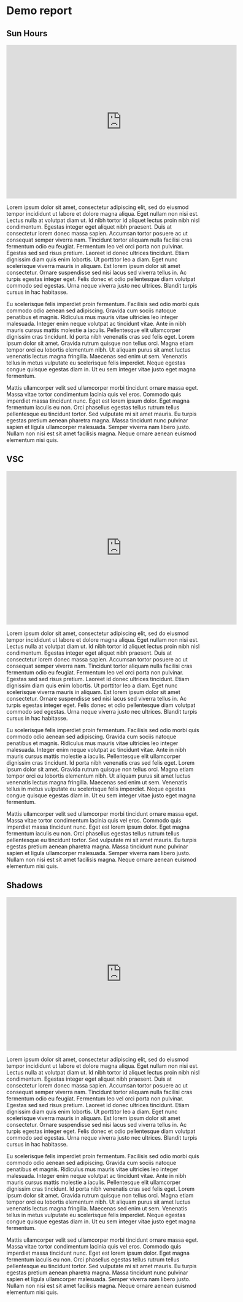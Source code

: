#  Demo report

## Sun Hours

<iframe src="https://speckle.xyz/embed?stream=3098147560&object=5b5bfa95df9fcb39621dc4d4c639f0fd&overlay=b0a26a72c4380c5e241a9d7ac41f58f0%f8637c36343c3927aeb2692c486e6bc1&transparent=true&autoload=true&hidecontrols=true&hidesidebar=true" width="600" height="400"frameborder="0"></iframe>

Lorem ipsum dolor sit amet, consectetur adipiscing elit, sed do eiusmod tempor incididunt ut labore et dolore magna aliqua. Eget nullam non nisi est. Lectus nulla at volutpat diam ut. Id nibh tortor id aliquet lectus proin nibh nisl condimentum. Egestas integer eget aliquet nibh praesent. Duis at consectetur lorem donec massa sapien. Accumsan tortor posuere ac ut consequat semper viverra nam. Tincidunt tortor aliquam nulla facilisi cras fermentum odio eu feugiat. Fermentum leo vel orci porta non pulvinar. Egestas sed sed risus pretium. Laoreet id donec ultrices tincidunt. Etiam dignissim diam quis enim lobortis. Ut porttitor leo a diam. Eget nunc scelerisque viverra mauris in aliquam. Est lorem ipsum dolor sit amet consectetur. Ornare suspendisse sed nisi lacus sed viverra tellus in. Ac turpis egestas integer eget. Felis donec et odio pellentesque diam volutpat commodo sed egestas. Urna neque viverra justo nec ultrices. Blandit turpis cursus in hac habitasse.

Eu scelerisque felis imperdiet proin fermentum. Facilisis sed odio morbi quis commodo odio aenean sed adipiscing. Gravida cum sociis natoque penatibus et magnis. Ridiculus mus mauris vitae ultricies leo integer malesuada. Integer enim neque volutpat ac tincidunt vitae. Ante in nibh mauris cursus mattis molestie a iaculis. Pellentesque elit ullamcorper dignissim cras tincidunt. Id porta nibh venenatis cras sed felis eget. Lorem ipsum dolor sit amet. Gravida rutrum quisque non tellus orci. Magna etiam tempor orci eu lobortis elementum nibh. Ut aliquam purus sit amet luctus venenatis lectus magna fringilla. Maecenas sed enim ut sem. Venenatis tellus in metus vulputate eu scelerisque felis imperdiet. Neque egestas congue quisque egestas diam in. Ut eu sem integer vitae justo eget magna fermentum.

Mattis ullamcorper velit sed ullamcorper morbi tincidunt ornare massa eget. Massa vitae tortor condimentum lacinia quis vel eros. Commodo quis imperdiet massa tincidunt nunc. Eget est lorem ipsum dolor. Eget magna fermentum iaculis eu non. Orci phasellus egestas tellus rutrum tellus pellentesque eu tincidunt tortor. Sed vulputate mi sit amet mauris. Eu turpis egestas pretium aenean pharetra magna. Massa tincidunt nunc pulvinar sapien et ligula ullamcorper malesuada. Semper viverra nam libero justo. Nullam non nisi est sit amet facilisis magna. Neque ornare aenean euismod elementum nisi quis.

## VSC

<iframe src="https://speckle.xyz/embed?stream=3098147560&object=5b5bfa95df9fcb39621dc4d4c639f0fd&overlay=b0a26a72c4380c5e241a9d7ac41f58f0%f8637c36343c3927aeb2692c486e6bc1&transparent=true&autoload=true&hidecontrols=true&hidesidebar=true" width="600" height="400"frameborder="0"></iframe>

Lorem ipsum dolor sit amet, consectetur adipiscing elit, sed do eiusmod tempor incididunt ut labore et dolore magna aliqua. Eget nullam non nisi est. Lectus nulla at volutpat diam ut. Id nibh tortor id aliquet lectus proin nibh nisl condimentum. Egestas integer eget aliquet nibh praesent. Duis at consectetur lorem donec massa sapien. Accumsan tortor posuere ac ut consequat semper viverra nam. Tincidunt tortor aliquam nulla facilisi cras fermentum odio eu feugiat. Fermentum leo vel orci porta non pulvinar. Egestas sed sed risus pretium. Laoreet id donec ultrices tincidunt. Etiam dignissim diam quis enim lobortis. Ut porttitor leo a diam. Eget nunc scelerisque viverra mauris in aliquam. Est lorem ipsum dolor sit amet consectetur. Ornare suspendisse sed nisi lacus sed viverra tellus in. Ac turpis egestas integer eget. Felis donec et odio pellentesque diam volutpat commodo sed egestas. Urna neque viverra justo nec ultrices. Blandit turpis cursus in hac habitasse.

Eu scelerisque felis imperdiet proin fermentum. Facilisis sed odio morbi quis commodo odio aenean sed adipiscing. Gravida cum sociis natoque penatibus et magnis. Ridiculus mus mauris vitae ultricies leo integer malesuada. Integer enim neque volutpat ac tincidunt vitae. Ante in nibh mauris cursus mattis molestie a iaculis. Pellentesque elit ullamcorper dignissim cras tincidunt. Id porta nibh venenatis cras sed felis eget. Lorem ipsum dolor sit amet. Gravida rutrum quisque non tellus orci. Magna etiam tempor orci eu lobortis elementum nibh. Ut aliquam purus sit amet luctus venenatis lectus magna fringilla. Maecenas sed enim ut sem. Venenatis tellus in metus vulputate eu scelerisque felis imperdiet. Neque egestas congue quisque egestas diam in. Ut eu sem integer vitae justo eget magna fermentum.

Mattis ullamcorper velit sed ullamcorper morbi tincidunt ornare massa eget. Massa vitae tortor condimentum lacinia quis vel eros. Commodo quis imperdiet massa tincidunt nunc. Eget est lorem ipsum dolor. Eget magna fermentum iaculis eu non. Orci phasellus egestas tellus rutrum tellus pellentesque eu tincidunt tortor. Sed vulputate mi sit amet mauris. Eu turpis egestas pretium aenean pharetra magna. Massa tincidunt nunc pulvinar sapien et ligula ullamcorper malesuada. Semper viverra nam libero justo. Nullam non nisi est sit amet facilisis magna. Neque ornare aenean euismod elementum nisi quis.

## Shadows

<iframe src="https://speckle.xyz/embed?stream=3098147560&object=5b5bfa95df9fcb39621dc4d4c639f0fd&overlay=b0a26a72c4380c5e241a9d7ac41f58f0%f8637c36343c3927aeb2692c486e6bc1&transparent=true&autoload=true&hidecontrols=true&hidesidebar=true" width="600" height="400"frameborder="0"></iframe>

Lorem ipsum dolor sit amet, consectetur adipiscing elit, sed do eiusmod tempor incididunt ut labore et dolore magna aliqua. Eget nullam non nisi est. Lectus nulla at volutpat diam ut. Id nibh tortor id aliquet lectus proin nibh nisl condimentum. Egestas integer eget aliquet nibh praesent. Duis at consectetur lorem donec massa sapien. Accumsan tortor posuere ac ut consequat semper viverra nam. Tincidunt tortor aliquam nulla facilisi cras fermentum odio eu feugiat. Fermentum leo vel orci porta non pulvinar. Egestas sed sed risus pretium. Laoreet id donec ultrices tincidunt. Etiam dignissim diam quis enim lobortis. Ut porttitor leo a diam. Eget nunc scelerisque viverra mauris in aliquam. Est lorem ipsum dolor sit amet consectetur. Ornare suspendisse sed nisi lacus sed viverra tellus in. Ac turpis egestas integer eget. Felis donec et odio pellentesque diam volutpat commodo sed egestas. Urna neque viverra justo nec ultrices. Blandit turpis cursus in hac habitasse.

Eu scelerisque felis imperdiet proin fermentum. Facilisis sed odio morbi quis commodo odio aenean sed adipiscing. Gravida cum sociis natoque penatibus et magnis. Ridiculus mus mauris vitae ultricies leo integer malesuada. Integer enim neque volutpat ac tincidunt vitae. Ante in nibh mauris cursus mattis molestie a iaculis. Pellentesque elit ullamcorper dignissim cras tincidunt. Id porta nibh venenatis cras sed felis eget. Lorem ipsum dolor sit amet. Gravida rutrum quisque non tellus orci. Magna etiam tempor orci eu lobortis elementum nibh. Ut aliquam purus sit amet luctus venenatis lectus magna fringilla. Maecenas sed enim ut sem. Venenatis tellus in metus vulputate eu scelerisque felis imperdiet. Neque egestas congue quisque egestas diam in. Ut eu sem integer vitae justo eget magna fermentum.

Mattis ullamcorper velit sed ullamcorper morbi tincidunt ornare massa eget. Massa vitae tortor condimentum lacinia quis vel eros. Commodo quis imperdiet massa tincidunt nunc. Eget est lorem ipsum dolor. Eget magna fermentum iaculis eu non. Orci phasellus egestas tellus rutrum tellus pellentesque eu tincidunt tortor. Sed vulputate mi sit amet mauris. Eu turpis egestas pretium aenean pharetra magna. Massa tincidunt nunc pulvinar sapien et ligula ullamcorper malesuada. Semper viverra nam libero justo. Nullam non nisi est sit amet facilisis magna. Neque ornare aenean euismod elementum nisi quis.


